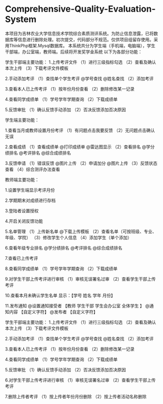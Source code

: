 # Comprehensive-Quality-Evaluation-System
本项目为吉林农业大学信息技术学院综合素质测评系统。为防止信息泄露，已将数据库等信息进行删除处理。初次提交，代码部分不规范。仅供项目组留存使用。采用ThinkPhp框架.Mysql数据库。
本系统共分为学生端（手机端，电脑端），学生干部端，办公室端，教师端。后续将开发奖学金系统
以下为各部分功能：

学生干部端主要功能：
1.上传考评文件
   （1）进行三级指标勾选
   （2）查看及确认本次上传
   （3）下载考评文件模板

2.手动添加考评
   （1）查找单个学生考评
        @学号查找
        @姓名查找
   （2）添加考评

3.查看本人已上传考评
   （1）按年份月份查看
   （2）删除修改某一记录

4.查看同学成绩单
   （1）学号学年学期查询
   （2）下载成绩单

5.反馈审批
   （1）确认反馈手动添加
   （2）否决反馈添加否决原因
   
   
 学生端主要功能：

1.查看当月或教师设置月份考评
   （1）有问题点击我要反馈
   （2）无问题点击确认无误

2.查看成绩
   （1）查看成绩单
        @打印成绩单
        @雷达图显示
   （2）查看排名
        @学分绩排名
        @考评排名
        @综合成绩排名

3.反馈申请
   （1）错误反馈
        @图片上传
   （2）申请加分
        @图片上传
   （3）反馈状态查看
   （4）综合测评办法查看
   
   
教师端主要功能：

1.设置学生端显示考评月份

2.学期期末对成绩进行存档

3.登陆者设置授权

4.开启关闭反馈功能

5.名单管理
    （1）上传新名单
         @下载上传模板
    （2）查看名单（可按班级、专业、年级、学院）
    （3）修改学生个人信息
    （4）添加学生（单个添加）

 6.查看年级专业排名
        @学分绩排名
        @考评排名
        @综合成绩排名

7.查看已上传考评

8.查看同学成绩单
   （1）学号学年学期查询
   （2）下载成绩单

9.对学生干部上传考评进行审核
   （1）审核无误署名过审
   （2）查看学生干部上传考评

10.查看本月未确认学生名单
             显示：【学号	姓名	 学年 月份】

11.发布通知
        @设置通知接受者
            【教师  学生干部  学生会办公室  全体学生 】
        @通知内容
             【自定义字符】
        @发布者
             【自定义字符】



学生干部端主要功能：
1.上传考评文件
   （1）进行三级指标勾选
   （2）查看及确认本次上传
   （3）下载考评文件模板

2.手动添加考评
   （1）查找单个学生考评
        @学号查找
        @姓名查找
   （2）添加考评

3.查看本人已上传考评
   （1）按年份月份查看
   （2）删除修改某一记录

4.查看同学成绩单
   （1）学号学年学期查询
   （2）下载成绩单

5.反馈审批
   （1）确认反馈手动添加
   （2）否决反馈添加否决原因

6.对学生干部上传考评进行审核
   （1）审核无误署名过审
   （2）查看学生干部上传考评

7.删除上传者考评
   （1）按上传者年份月份删除
   （2）按上传者活动名称删除

